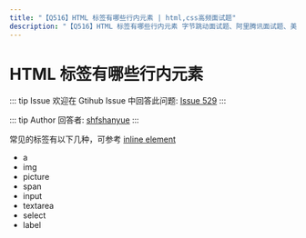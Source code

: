 ```yaml
---
title: "【Q516】HTML 标签有哪些行内元素 | html,css高频面试题"
description: "【Q516】HTML 标签有哪些行内元素 字节跳动面试题、阿里腾讯面试题、美团小米面试题。"
---
```


# HTML 标签有哪些行内元素

::: tip Issue
欢迎在 Gtihub Issue 中回答此问题: [Issue 529](https://github.com/shfshanyue/Daily-Question/issues/529)
:::

::: tip Author
回答者: [shfshanyue](https://github.com/shfshanyue)
:::

常见的标签有以下几种，可参考 [inline element](https://developer.mozilla.org/en-US/docs/Web/HTML/Inline_elements)

- a
- img
- picture
- span
- input
- textarea
- select
- label
